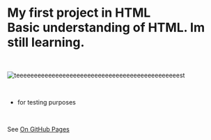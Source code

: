 # My first project in HTML <br /> Basic understanding of HTML. Im  still learning. 

<br />  

![teeeeeeeeeeeeeeeeeeeeeeeeeeeeeeeeeeeeeeeeeeeeeest](https://i.ytimg.com/vi/-dJolYw8tnk/hqdefault.jpg)

<br />

- for testing purposes

<br />

See [On GitHub Pages](https://rafusix.github.io/First-project/)

